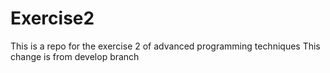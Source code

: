 # Exercise2
This is a repo for the exercise 2 of advanced programming techniques
This change is from develop branch
